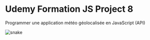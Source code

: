 # Udemy Formation JS Project 8
Programmer une application météo géolocalisée en JavaScript (API)

<img src="https://gifimage.net/snake-game-gif-9/" title="snake">
